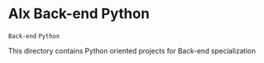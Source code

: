 # Alx Back-end Python
`Back-end` `Python`

This directory contains Python oriented projects for Back-end specialization
